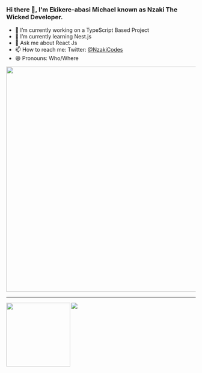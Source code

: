 ### Hi there 👋, I'm Ekikere-abasi Michael known as Nzaki The Wicked Developer.

- 🔭 I’m currently working on a TypeScript Based Project
- 🌱 I’m currently learning Nest.js
- 💬 Ask me about React Js
- 📫 How to reach me: Twitter: [@NzakiCodes](https://twitter.com/NzakiCodes)
- 😄 Pronouns: Who/Where

<!--
**NzakiCodes/NzakiCodes** is a ✨ _special_ ✨ repository because its `README.md` (this file) appears on your GitHub profile.

Here are some ideas to get you started:

- 🔭 I’m currently working on ...
- 🌱 I’m currently learning Nest.js
- 👯 I’m looking to collaborate on ...
- 🤔 I’m looking for help with ...
- 💬 Ask me about React Js
- 📫 How to reach me: Twitter: [ @NzakiCodes](https://twitter.com/NzakiCodes)
- 😄 Pronouns: Who/Where
- ⚡ Fun fact: ...
-->
<p align="middle">
  <img width="600" src="https://github-profile-trophy.vercel.app/?username=NzakiCodes&rank=SS,S,AAA,AA,A,B,C&row=1&column=5&theme=radical"/>
</p>

---

<div>
  <img height="170" align="left" src="https://github-readme-stats.vercel.app/api?username=NzakiCodes&show_icons=true&count_private=true&include_all_commits=true&theme=radical" />
  <img src="https://github-readme-stats.vercel.app/api/top-langs/?username=NzakiCodes&layout=compact&theme=radical" />
</div>
